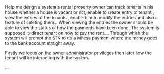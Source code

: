 Help me design a system a rental property owner can track tenants in his house whether a house is vacant or not, enable to create entry of tenant , view the entries of the tenants , enable him to modify the entries and also a feature of deleting them... When viewing the entries the owner should be able to view the status of how the payments have been done.
The system is supposed to direct tenant on how to pay the rent.... Through which the system will prompt the STK to do a MPesa payment where the money goes to the bank account straight away.

Firstly we focus on the owner administrator privileges then later how the tenant will be interacting with the system.

...